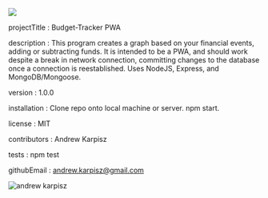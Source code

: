 <img src="https://img.shields.io/badge/Version-1.0.0-green"></img>

projectTitle : Budget-Tracker PWA
 
description : This program creates a graph based on your financial events, adding or subtracting funds. It is intended to be a PWA, and should work despite a break in network connection, committing changes to the database once a connection is reestablished. Uses NodeJS, Express, and MongoDB/Mongoose.
 
version : 1.0.0
 
installation : Clone repo onto local machine or server. npm start.
 
license : MIT
 
contributors : Andrew Karpisz
 
tests : npm test
 
githubEmail : andrew.karpisz@gmail.com
 


![andrew karpisz](https://drive.google.com/file/d/13sg4qpzV-m3QjAc4e8fXxCm2uhwoqk0_/uc?usp=sharing)




